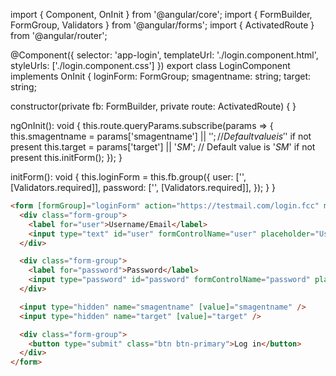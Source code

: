 import { Component, OnInit } from '@angular/core';
import { FormBuilder, FormGroup, Validators } from '@angular/forms';
import { ActivatedRoute } from '@angular/router';

@Component({
  selector: 'app-login',
  templateUrl: './login.component.html',
  styleUrls: ['./login.component.css']
})
export class LoginComponent implements OnInit {
  loginForm: FormGroup;
  smagentname: string;
  target: string;

  constructor(private fb: FormBuilder, private route: ActivatedRoute) { }

  ngOnInit(): void {
    this.route.queryParams.subscribe(params => {
      this.smagentname = params['smagentname'] || '$'; // Default value is '$' if not present
      this.target = params['target'] || '$SM$'; // Default value is '$SM$' if not present
      this.initForm();
    });
  }

  initForm(): void {
    this.loginForm = this.fb.group({
      user: ['', [Validators.required]],
      password: ['', [Validators.required]],
    });
  }
}
```html
<form [formGroup]="loginForm" action="https://testmail.com/login.fcc" method="post">
  <div class="form-group">
    <label for="user">Username/Email</label>
    <input type="text" id="user" formControlName="user" placeholder="Username/Email" class="form-control" required>
  </div>

  <div class="form-group">
    <label for="password">Password</label>
    <input type="password" id="password" formControlName="password" placeholder="Password" class="form-control" required>
  </div>

  <input type="hidden" name="smagentname" [value]="smagentname" />
  <input type="hidden" name="target" [value]="target" />

  <div class="form-group">
    <button type="submit" class="btn btn-primary">Log in</button>
  </div>
</form>

